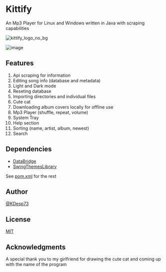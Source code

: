 # Kittify

An Mp3 Player for Linux and Windows written in Java with scraping capabilities

![kittify_logo_no_bg](https://github.com/KDesp73/Kittify/assets/63654361/b0475e94-21c7-4a58-b2f6-367684dd2cc8)

![image](https://github.com/KDesp73/Kittify/assets/63654361/08146c8b-ca6f-4e27-b959-5b5c23a96d1a)

## Features

1. Api scraping for information
2. Editing song info (database and metadata)
3. Light and Dark mode
4. Reseting database
5. Importing directories and individual files
6. Cute cat
7. Downloading album covers locally for offline use
8. Mp3 Player (shuffle, repeat, volume)
9. System Tray
10. Help section
11. Sorting (name, artist, album, newest)
12. Search

## Dependencies

- [DataBridge](https://github.com/KDesp73/DataBridge)
- [SwingThemesLibrary](https://github.com/KDesp73/Swing-Themes-Library)

See [pom.xml](https://github.com/KDesp73/Kittify/blob/main/pom.xml) for the rest

## Author

[@KDesp73](https://github.com/KDesp73)

## License

[MIT](https://github.com/KDesp73/Swing-Themes-Library/blob/main/LICENSE)

## Acknowledgments

A special thank you to my girlfriend for drawing the cute cat and coming up with the name of the program




